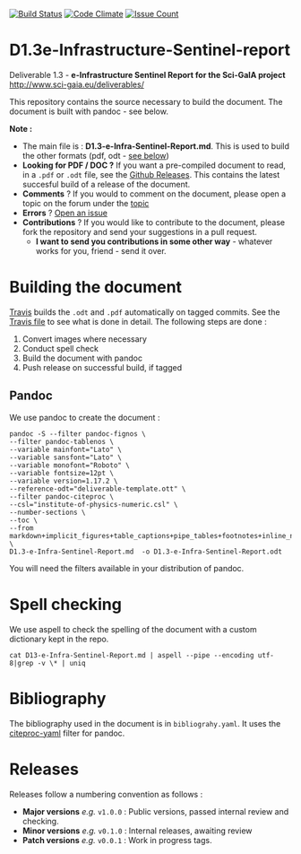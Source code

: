 [![Build Status](https://travis-ci.org/sci-gaia/D1.3e-Infrastructure-Sentinel-report.svg?branch=master)](https://travis-ci.org/sci-gaia/D1.3e-Infrastructure-Sentinel-report) [![Code Climate](https://codeclimate.com/github/sci-gaia/D1.3e-Infrastructure-Sentinel-report/badges/gpa.svg)](https://codeclimate.com/github/sci-gaia/D1.3e-Infrastructure-Sentinel-report) [![Issue Count](https://codeclimate.com/github/sci-gaia/D1.3e-Infrastructure-Sentinel-report/badges/issue_count.svg)](https://codeclimate.com/github/sci-gaia/D1.3e-Infrastructure-Sentinel-report)

# D1.3e-Infrastructure-Sentinel-report

Deliverable 1.3 - **e-Infrastructure Sentinel Report for the Sci-GaIA project** http://www.sci-gaia.eu/deliverables/

This repository contains the source  necessary to build the document.
The document is built with pandoc - see below.

**Note :**

  * The main file is : **D1.3-e-Infra-Sentinel-Report.md**. This is used to build the other formats (pdf, odt - [see below](#building-the-document))
  * **Looking for PDF / DOC ?** If you want a pre-compiled document to read, in a `.pdf` or `.odt` file, see the [Github Releases](https://github.com/sci-gaia/D1.3e-Infrastructure-Sentinel-report/releases). This contains  the latest succesful build of a release of the document.
  * **Comments** ? If you would to comment on the document, please open a topic on the forum under the [topic](http://discourse.sci-gaia.eu/t/d1-3-e-infrastructure-sentinel-report/2566)
  * **Errors** ? [Open an issue](../issues/new)
  * **Contributions** ? If you would like to contribute to the document, please fork the repository and send your suggestions in a pull request.
    * **I want to send you contributions in some other way** - whatever works for you, friend - send it over.  

#  Building the document

[Travis](https://travis-ci.org/sci-gaia/D1.3e-Infrastructure-Sentinel-report) builds the `.odt` and `.pdf` automatically on tagged commits. See the [Travis file](.travis.yml) to see what is done in detail. The following steps are done :

  1. Convert images where necessary
  2. Conduct spell check
  3. Build the document with pandoc
  3. Push release on successful build, if tagged


## Pandoc

We use pandoc to create the document :

```
pandoc -S --filter pandoc-fignos \
--filter pandoc-tablenos \
--variable mainfont="Lato" \
--variable sansfont="Lato" \
--variable monofont="Roboto" \
--variable fontsize=12pt \
--variable version=1.17.2 \
--reference-odt="deliverable-template.ott" \
--filter pandoc-citeproc \
--csl="institute-of-physics-numeric.csl" \
--number-sections \
--toc \
--from markdown+implicit_figures+table_captions+pipe_tables+footnotes+inline_notes+yaml_metadata_block \
D1.3-e-Infra-Sentinel-Report.md  -o D1.3-e-Infra-Sentinel-Report.odt
```

You will need the filters available in your distribution of pandoc.

#  Spell checking

We use aspell to check the spelling of the document with a custom dictionary kept in the repo.

`cat D13-e-Infra-Sentinel-Report.md | aspell --pipe --encoding utf-8|grep -v \* | uniq`

#  Bibliography

The bibliography used in the document is in `bibliograhy.yaml`. It uses the [citeproc-yaml](https://github.com/jgm/pandoc-citeproc) filter for pandoc.

# Releases

Releases follow a numbering convention as follows :

  * **Major versions** _e.g._ `v1.0.0` : Public versions, passed internal review and checking.
  * **Minor versions** _e.g._ `v0.1.0` : Internal releases, awaiting review
  * **Patch versions** _e.g._ `v0.0.1` : Work in progress tags.
